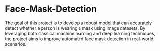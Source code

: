 # Face-Mask-Detection
The goal of this project is to develop a robust model that can accurately detect whether a person is wearing a mask using image datasets. By leveraging both classical machine learning and deep learning techniques, the project aims to improve automated face mask detection in real-world scenarios.
